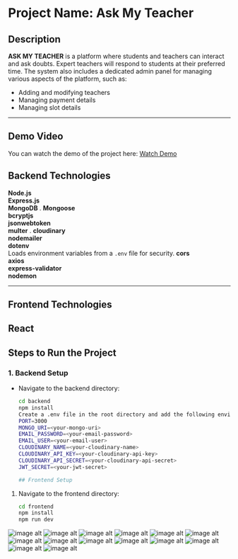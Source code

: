 # Project Name: Ask My Teacher

## Description
**ASK MY TEACHER** is a platform where students and teachers can interact and ask doubts. Expert teachers will respond to students at their preferred time. The system also includes a dedicated admin panel for managing various aspects of the platform, such as:
- Adding and modifying teachers
- Managing payment details
- Managing slot details

---
## Demo Video
You can watch the demo of the project here:
[Watch Demo](https://drive.google.com/file/d/1SKeca24oOKqiqwB_oxQcwp5yM5qNVWtS/view?usp=sharing)

## Backend Technologies

**Node.js**  
**Express.js**  
**MongoDB**  .
**Mongoose**  
**bcryptjs**  
**jsonwebtoken**  
**multer** .
 **cloudinary**  
 **nodemailer**  
 **dotenv**  
    Loads environment variables from a `.env` file for security.
**cors**  
**axios**  
**express-validator**  
**nodemon**  

---

## Frontend Technologies
**React**    
---
## Steps to Run the Project

### 1. Backend Setup
- Navigate to the backend directory:
  ```bash
  cd backend
  npm install
  Create a .env file in the root directory and add the following environment variables:
  PORT=3000
  MONGO_URI=<your-mongo-uri>
  EMAIL_PASSWORD=<your-email-password>
  EMAIL_USER=<your-email-user>
  CLOUDINARY_NAME=<your-cloudinary-name>
  CLOUDINARY_API_KEY=<your-cloudinary-api-key>
  CLOUDINARY_API_SECRET=<your-cloudinary-api-secret>
  JWT_SECRET=<your-jwt-secret>

  ## Frontend Setup

1. Navigate to the frontend directory:
   ```bash
   cd frontend
   npm install
   npm run dev

![image alt](https://github.com/harshkumar808348/Education_management_Portal/blob/16f4cf4dd86f6c19adb3453118be2b27325e5576/image1.png)
![image alt](https://github.com/harshkumar808348/Education_management_Portal/blob/16f4cf4dd86f6c19adb3453118be2b27325e5576/Screenshot%202025-01-08%20203430.png)
![image alt](https://github.com/harshkumar808348/Education_management_Portal/blob/16f4cf4dd86f6c19adb3453118be2b27325e5576/Screenshot%202025-01-08%20203519.png)
![image alt](https://github.com/harshkumar808348/Education_management_Portal/blob/16f4cf4dd86f6c19adb3453118be2b27325e5576/Screenshot%202025-01-08%20203550.png)
![image alt](https://github.com/harshkumar808348/Education_management_Portal/blob/16f4cf4dd86f6c19adb3453118be2b27325e5576/Screenshot%202025-01-08%20203619.png)
![image alt](https://github.com/harshkumar808348/Education_management_Portal/blob/16f4cf4dd86f6c19adb3453118be2b27325e5576/Screenshot%202025-01-08%20203643.png)
![image alt](https://github.com/harshkumar808348/Education_management_Portal/blob/16f4cf4dd86f6c19adb3453118be2b27325e5576/Screenshot%202025-01-08%20203719.png)
![image alt](https://github.com/harshkumar808348/Education_management_Portal/blob/16f4cf4dd86f6c19adb3453118be2b27325e5576/Screenshot%202025-01-08%20203754.png)
![image alt](https://github.com/harshkumar808348/Education_management_Portal/blob/16f4cf4dd86f6c19adb3453118be2b27325e5576/Screenshot%202025-01-08%20203820.png)
![image alt](https://github.com/harshkumar808348/Education_management_Portal/blob/16f4cf4dd86f6c19adb3453118be2b27325e5576/Screenshot%202025-01-08%20204110.png)
![image alt](https://github.com/harshkumar808348/Education_management_Portal/blob/16f4cf4dd86f6c19adb3453118be2b27325e5576/Screenshot%202025-01-08%20204136.png)
![image alt](https://github.com/harshkumar808348/Education_management_Portal/blob/16f4cf4dd86f6c19adb3453118be2b27325e5576/Screenshot%202025-01-08%20204208.png)
![image alt](https://github.com/harshkumar808348/Education_management_Portal/blob/16f4cf4dd86f6c19adb3453118be2b27325e5576/Screenshot%202025-01-08%20204245.png)
![image alt](https://github.com/harshkumar808348/Education_management_Portal/blob/16f4cf4dd86f6c19adb3453118be2b27325e5576/Screenshot%202025-01-08%20204313.png)





  
